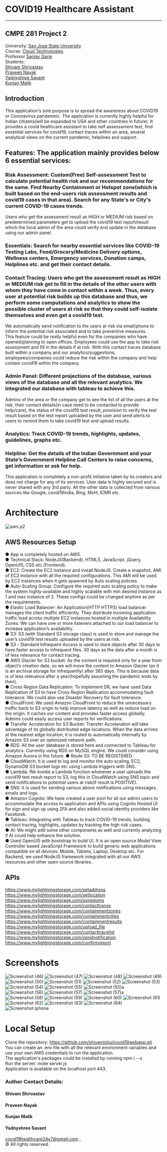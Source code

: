 COVID19 Healthcare Assistant<a name="TOP"></a>
===================

- - - - 
## CMPE 281 Project 2 #
   University: [San Jose State University](http://www.sjsu.edu/)  
    Course: [Cloud Technologies](http://info.sjsu.edu/web-dbgen/catalog/courses/CMPE281.html)  
    Professor [Sanjay Garje](https://www.linkedin.com/in/sanjaygarje/)  
    Students:   
              [Shivam Shrivastav](https://www.linkedin.com/in/shivam-shrivastav-0612/)  
              [Praveen Nayak](https://www.linkedin.com/in/praveennayak86/)  
              [Yadnyshree Savant](www.linkedin.com/in/yadnyshree-savant-3a6770ba)  
              [Kunjan Malik](www.linkedin.com/in/kunjan-malik-7bb533200)  
## Introduction

This application's sole purpose is to spread the awareness about COVID19 or Coronavirus pandenmic. The application is currently highly helpful for Indian citizens(will be expanded to USA and other countries in future). It provides a covid healthcare assistant to take self assesssment test, find essential services for covid19, contact traces within an area, several analytical views on the current pandemic, helplines and support.

## Features: The application mainly provides below 6 essential services:

### Risk Assessment: Custom(Free) Self-assessment Test to calculate potential health risk and our recommendations for the same. Find Nearby Containment or Hotspot zone(which is built based on the end-users risk assessment results and covid19 cases in that area). Search for any State's or City's current COVID-19 cases trends.
Users who get the assessment result as HIGH or MEDIUM risk based on predetermined parameters get to upload the covid19 test report/result which the local admin of the area could verify and update in the database using our admin panel.

### Essentials: Search for nearby essential services like COVID-19 Testing Labs, Food/Grocery/Medicine Delivery options, Wellness centers, Emergency services, Donation camps, Helplines etc. and get their contact details.

### Contact Tracing: Users who get the assessment result as HIGH or MEDIUM risk get to fill in the details of the other users with whom they have come in contact within a week. Thus, every user at potential risk builds up this database and thus, we perform some computations and analytics to show the possible cluster of users at risk so that they could self-isolate themselves and even get a covid19 test.
We automatically send notification to the users at risk via email/phone to inform the potential risk associated and to take preventive measures.  
This feature could be really helpful even for the companies who have opened/planning to open offices. Employees could use the app to take risk assessment and fill in the details if at risk. With this contact traces database built within a company and our analytics/suggestions, employees/companies could reduce the risk within the company and help contain covid19 within the company.

### Admin Panel: Different projections of the database, various views of the database and all the relevant analytics. We integrated our database with tableau to achieve this.
Admins of the area or the company get to see the list of all the users at the risk, their contact details(in case need to be contacted to provide help/care), the status of the covid19 test result, provision to verify the test result based on the test report uploaded by the user and send alerts to users to remind them to take covid19 test and upload results.  

### Analytics: Track COVID-19 trends, highlights, updates, guidelines, graphs etc.

### Helpline: Get the details of the Indian Government and your State’s Government Helpline Call Centers to raise concerns, get information or ask for help.
This application is completely a non-profit initiative taken by its creators and does not charge for any of its services. User data is highly secured and is never shared with any 3rd party. All the other data is collected from various sources like Google, covid19india, Bing, MoH, ICMR etc.

 # Architecture  
   
 ![aws p2](https://user-images.githubusercontent.com/24988178/100217206-342df300-2f39-11eb-8403-22c7d079688c.png)
 
## AWS Resources Setup
 
●	App is completely hosted on AWS.  
●	Technical Stack: NodeJS(Backend), HTML5, JavaScript. jQuery, OpenUI5, CSS etc.(Frontend).  
●	EC2: Create the EC2 instance and install NodeJS. Create a snapshot, AMI of EC2 instance with all the required configurations. This AMI will be used by EC2 instances when it gets spawned by Auto scaling policies.  
●	Auto-Scaling Group: Configure the required auto scaling policy to make the system highly-available and highly scalable with min desired instance as 1 and max instance of 2. These configs could be changed anytime as per the requirements.  
●	Elastic Load Balancer: An Application(HTTP HTTPS) load balancer manages the client traffic efficiently. They distribute incoming application traffic load across multiple EC2 instances hosted in multiple Availability Zones. We can have one or more listeners attached to our load balancer to increase application’s availability.  
●	S3: S3 (with Standard S3 storage class) is used to store and manage the user’s covid19 test results uploaded by the users at risk.  
●	S3 - Standard Infrequent Access is used to store objects after 30 days to have faster access to infrequent files. 30 days as the data after a month is of less relevance for contact tracing.  
●	AWS Glacier for S3 bucket: As the content is required only for a year from object’s creation date, so we will move the content to Amazon Glacier (as it is an archival storage for infrequently) after 365 days. This is because data is of less relevance after a year(hopefully assuming the pandemic ends by then).  
●	Cross Region Data Replication: To implement DR, we have used Data Replication of S3 to have Cross Region Replication accommodating fault tolerance. We could also use Disaster Recovery for fault tolerance.  
●	CloudFront: We used Amazon CloudFront to reduce the unnecessary traffic back to S3 origin to help improve latency as well as reduce load on the origin. It caches our content and provides faster access globally. Admins could easily access user reports for verifications.  
●	Transfer Acceleration for S3 Bucket: Transfer Acceleration will take advantage of its globally distributed edge locations. When the data arrives at the nearest edge location, it is routed to automatically internally by Amazon S3 over an optimized network path.  
●	RDS: All the user database is stored here and connected to Tableau for analytics. Currently using RDS on MySQL engine. We could consider using Amazon Aurora in the future. 
●	Route 53: TO BE REGISTERED.  
●	CloudWatch: It is used to log and monitor the auto scaling, EC2, DynamoDB S3 bucket logs etc using Lambda triggers with SNS.  
●	Lambda: We invoke a Lambda function whenever a user uploads the covid19 test result report to S3, log this in CloudWatch using SNS topic and send notifications to potential users at risk(if result is POSITIVE).  
●	SNS: It is used for sending various above notifications using messages, emails and logs.  
●	Amazon Cognito: We have created a user pool for all our admin users to accommodate the access to application and APIs using Cognito Hosted UI for sign and sign up using 2FA and also added social identity providers like Facebook.  
●	Tableau: Integrating with Tableau to track COVID-19 trends, building contact tracing, highlights, updates by tracking the high risk cases.   
●	AI: We might add some other components as well and currently analyzing if AI could help enhance the solution.  
●	Used OpenUI5 with bootstrap to build UI. It is an open source Model View Controller based JavaScript Framework to build generic web applications compatible on all devices: Mobile, Tablets, Laptop, Desktop etc. For Backend, we used NodeJS framework integrated with all our AWS resources and other open source libraries.  

 ## APIs  
 
https://www.mylightningstorage.com/setaddress  
https://www.mylightningstorage.com/setlocation  
https://www.mylightningstorage.com/symptoms  
https://www.mylightningstorage.com/contacttraces  
https://www.mylightningstorage.com/containmentzones  
https://www.mylightningstorage.com/containmentcities  
https://www.mylightningstorage.com/containmentresults  
https://www.mylightningstorage.com/upload_file  
https://www.mylightningstorage.com/contacttracelist  
https://www.mylightningstorage.com/sendnotification  
https://www.mylightningstorage.com/confirmreport 

# Screenshots  

![Screenshot (46)](https://user-images.githubusercontent.com/24988178/100579891-049d3300-330b-11eb-9309-79088f0d5bb9.png)
![Screenshot (47)](https://user-images.githubusercontent.com/24988178/100579897-0830ba00-330b-11eb-9894-9ec12818bb41.png)
![Screenshot (48)](https://user-images.githubusercontent.com/24988178/100579903-09fa7d80-330b-11eb-9cb7-23fe28ab5ebc.png)
![Screenshot (49)](https://user-images.githubusercontent.com/24988178/100579909-0bc44100-330b-11eb-91af-3e138c26897f.png)
![Screenshot (50)](https://user-images.githubusercontent.com/24988178/100579915-0e269b00-330b-11eb-935c-58fbfc335630.png)
![Screenshot (51)](https://user-images.githubusercontent.com/24988178/100579923-0ff05e80-330b-11eb-83f6-66620853362b.png)
![Screenshot (52)](https://user-images.githubusercontent.com/24988178/100579930-11ba2200-330b-11eb-9be2-1998f505c89f.png)
![Screenshot (53)](https://user-images.githubusercontent.com/24988178/100579936-1383e580-330b-11eb-8916-bc00a98f15c0.png)
![Screenshot (54)](https://user-images.githubusercontent.com/24988178/100579938-15e63f80-330b-11eb-9d80-d8a530f5d1bf.png)
![Screenshot (55)](https://user-images.githubusercontent.com/24988178/100579945-17b00300-330b-11eb-8c89-4561ab3e59bf.png)
![Screenshot (55)a](https://user-images.githubusercontent.com/24988178/100579952-1979c680-330b-11eb-80a1-b4bb87c076ae.png)
![Screenshot (56)](https://user-images.githubusercontent.com/24988178/100579958-1b438a00-330b-11eb-9575-a46db2aad1a0.png)
![Screenshot (57)](https://user-images.githubusercontent.com/24988178/100579963-1d0d4d80-330b-11eb-87ba-a2e5eba50f77.png)
![Screenshot (57)a](https://user-images.githubusercontent.com/24988178/100579968-1f6fa780-330b-11eb-8ba9-3849c8394252.png)
![Screenshot (58)](https://user-images.githubusercontent.com/24988178/100579975-226a9800-330b-11eb-8259-760178d2c2a3.png)
![Screenshot (59)](https://user-images.githubusercontent.com/24988178/100579982-25fe1f00-330b-11eb-9da9-a0dc1f50de4b.png)
![Screenshot (60)](https://user-images.githubusercontent.com/24988178/100579986-272f4c00-330b-11eb-9a80-8555515df5c9.png)
![Screenshot (61)](https://user-images.githubusercontent.com/24988178/100579988-28607900-330b-11eb-98eb-fb9bf5394e8c.png)
![Screenshot (62)](https://user-images.githubusercontent.com/24988178/100579994-2ac2d300-330b-11eb-9d3a-a7f04564eb03.png)
![Screenshot (63)](https://user-images.githubusercontent.com/24988178/100580001-2bf40000-330b-11eb-962b-320d9dc1d552.png)
![Screenshot (64)](https://user-images.githubusercontent.com/24988178/100580008-2dbdc380-330b-11eb-891f-38dd9b63bb29.png)
![Screenshot iphone](https://user-images.githubusercontent.com/24988178/100580015-2f878700-330b-11eb-86d1-b3f667f5093a.jpg)



# Local Setup  
Clone the repository: https://github.com/shivamishu/covid19webapp.git .  
You can create an .env file with all the relevant environment variables and use your own AWS credentials to run the application.  
The application's packages could be installed by running npm i --s  
Run the server: node server.js  
Application is available on the localhost port 443.  
 
 
### Author Contact Details:
#### Shivam Shrivastav
#### Praveen Nayak
#### Kunjan Malik
#### Yadnyshree Savant  

covid19healthcare24x7@gmail.com ,   
© All rights reserved.

